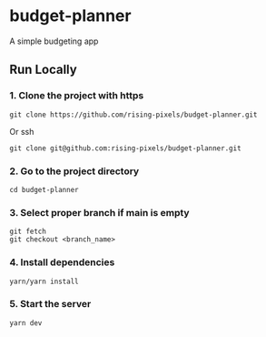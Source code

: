 # budget-planner

A simple budgeting app

## Run Locally

### 1. Clone the project with https

`git clone https://github.com/rising-pixels/budget-planner.git`

Or ssh

`git clone git@github.com:rising-pixels/budget-planner.git`

### 2. Go to the project directory

`cd budget-planner`

### 3. Select proper branch if main is empty

`git fetch`  
`git checkout <branch_name>`

### 4. Install dependencies

`yarn/yarn install`

### 5. Start the server

`yarn dev`
